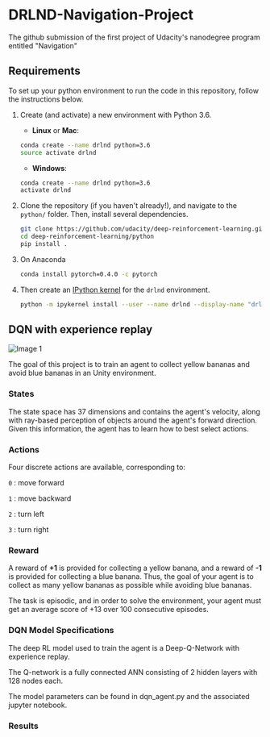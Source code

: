 # DRLND-Navigation-Project
The github submission of the first project of Udacity's nanodegree program entitled "Navigation"

## Requirements

To set up your python environment to run the code in this repository, follow the instructions below.

1. Create (and activate) a new environment with Python 3.6.

    - __Linux__ or __Mac__:

    ```bash
    conda create --name drlnd python=3.6
    source activate drlnd
    ```

    - __Windows__:

    ```bash
    conda create --name drlnd python=3.6 
    activate drlnd
    ```

2. Clone the repository (if you haven't already!), and navigate to the `python/` folder.  Then, install several dependencies.

    ```bash
    git clone https://github.com/udacity/deep-reinforcement-learning.git
    cd deep-reinforcement-learning/python
    pip install .
    ```

3. On Anaconda

    ```bash
    conda install pytorch=0.4.0 -c pytorch
    ```

4. Then create an [IPython kernel](http://ipython.readthedocs.io/en/stable/install/kernel_install.html) for the `drlnd` environment.

    ```bash
    python -m ipykernel install --user --name drlnd --display-name "drlnd"
    ```

## DQN with experience replay

![Image 1](banana.gif?style=centerme)

The goal of this project is to train an agent to collect yellow bananas and avoid blue bananas in an Unity environment.

### States

The state space has 37 dimensions and contains the agent's velocity, along with ray-based perception of objects around the agent's forward direction. Given this information, the agent has to learn how to best select actions.

### Actions

Four discrete actions are available, corresponding to:

`0` : move forward

`1` : move backward

`2` : turn left

`3` : turn right

### Reward

A reward of **+1** is provided for collecting a yellow banana, and a reward of **-1** is provided for collecting a blue banana. Thus, the goal of your agent is to collect as many yellow bananas as possible while avoiding blue bananas.

The task is episodic, and in order to solve the environment, your agent must get an average score of +13 over 100 consecutive episodes.

### DQN Model Specifications

The deep RL model used to train the agent is a Deep-Q-Network with experience replay.

The Q-network is a fully connected ANN consisting of 2 hidden layers with 128 nodes each.

The model parameters can be found in dqn_agent.py and the associated jupyter notebook.

### Results
